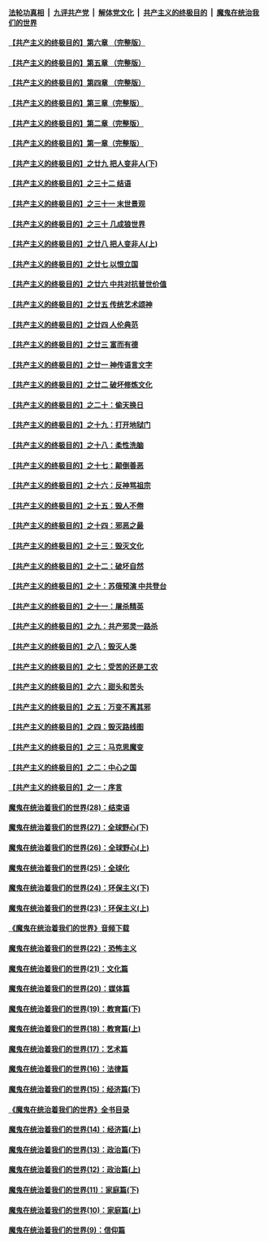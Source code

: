 ####  [法轮功真相](../../../../basic/blob/master/README.md?t=04291601) &nbsp;|&nbsp; [九评共产党](../../../../9ping.md/blob/master/README.md?t=04291601) &nbsp;|&nbsp; [解体党文化](../../../../jtdwh.md/blob/master/README.md?t=04291601)  &nbsp;|&nbsp; [共产主义的终极目的](../../../../gczydzjmd.md/blob/master/README.md?t=04291601) &nbsp;|&nbsp; [魔鬼在统治我们的世界](../../../../mgztzwmdsj.md/blob/master/README.md?t=04291601) 

#### [【共产主义的终极目的】第六章 （完整版）](../pages/nsc422/n11428913.md?t=04291601) 

#### [【共产主义的终极目的】第五章 （完整版）](../pages/nsc422/n11428912.md?t=04291601) 

#### [【共产主义的终极目的】第四章 （完整版）](../pages/nsc422/n11428907.md?t=04291601) 

#### [【共产主义的终极目的】第三章（完整版）](../pages/nsc422/n11428848.md?t=04291601) 

#### [【共产主义的终极目的】第二章（完整版）](../pages/nsc422/n11428831.md?t=04291601) 

#### [【共产主义的终极目的】第一章（完整版）](../pages/nsc422/n11417651.md?t=04291601) 

#### [【共产主义的终极目的】之廿九 把人变非人(下)](../pages/nsc422/n11344140.md?t=04291601) 

#### [【共产主义的终极目的】之三十二 结语](../pages/nsc422/n11360535.md?t=04291601) 

#### [【共产主义的终极目的】之三十一 末世景观](../pages/nsc422/n11351129.md?t=04291601) 

#### [【共产主义的终极目的】之三十 几成狼世界](../pages/nsc422/n11348280.md?t=04291601) 

#### [【共产主义的终极目的】之廿八 把人变非人(上)](../pages/nsc422/n11340492.md?t=04291601) 

#### [【共产主义的终极目的】之廿七 以恨立国](../pages/nsc422/n11336944.md?t=04291601) 

#### [【共产主义的终极目的】之廿六 中共对抗普世价值](../pages/nsc422/n11324785.md?t=04291601) 

#### [【共产主义的终极目的】之廿五 传统艺术颂神](../pages/nsc422/n11296396.md?t=04291601) 

#### [【共产主义的终极目的】之廿四 人伦典范](../pages/nsc422/n11296397.md?t=04291601) 

#### [【共产主义的终极目的】之廿三 富而有德](../pages/nsc422/n11283598.md?t=04291601) 

#### [【共产主义的终极目的】之廿一 神传语言文字](../pages/nsc422/n11263265.md?t=04291601) 

#### [【共产主义的终极目的】之廿二 破坏修炼文化](../pages/nsc422/n11245728.md?t=04291601) 

#### [【共产主义的终极目的】之二十：偷天换日](../pages/nsc422/n11238846.md?t=04291601) 

#### [【共产主义的终极目的】之十九：打开地狱门](../pages/nsc422/n11206376.md?t=04291601) 

#### [【共产主义的终极目的】之十八：柔性洗脑](../pages/nsc422/n11199994.md?t=04291601) 

#### [【共产主义的终极目的】之十七：颠倒善恶](../pages/nsc422/n11179782.md?t=04291601) 

#### [【共产主义的终极目的】之十六：反神骂祖宗](../pages/nsc422/n11166798.md?t=04291601) 

#### [【共产主义的终极目的】之十五：毁人不倦](../pages/nsc422/n11166792.md?t=04291601) 

#### [【共产主义的终极目的】之十四：邪恶之最](../pages/nsc422/n11150249.md?t=04291601) 

#### [【共产主义的终极目的】之十三：毁灭文化](../pages/nsc422/n11135227.md?t=04291601) 

#### [【共产主义的终极目的】之十二：破坏自然](../pages/nsc422/n11135214.md?t=04291601) 

#### [【共产主义的终极目的】之十：苏俄预演 中共登台](../pages/nsc422/n11118424.md?t=04291601) 

#### [【共产主义的终极目的】之十一：屠杀精英](../pages/nsc422/n11118442.md?t=04291601) 

#### [【共产主义的终极目的】之九：共产邪灵一路杀](../pages/nsc422/n11114139.md?t=04291601) 

#### [【共产主义的终极目的】之八：毁灭人类](../pages/nsc422/n11108503.md?t=04291601) 

#### [【共产主义的终极目的】之七：受苦的还是工农](../pages/nsc422/n11101809.md?t=04291601) 

#### [【共产主义的终极目的】之六：甜头和苦头](../pages/nsc422/n11096971.md?t=04291601) 

#### [【共产主义的终极目的】之五：万变不离其邪](../pages/nsc422/n11091285.md?t=04291601) 

#### [【共产主义的终极目的】之四：毁灭路线图](../pages/nsc422/n11086284.md?t=04291601) 

#### [【共产主义的终极目的】之三：马克思魔变](../pages/nsc422/n11061941.md?t=04291601) 

#### [【共产主义的终极目的】之二：中心之国](../pages/nsc422/n11047728.md?t=04291601) 

#### [【共产主义的终极目的】之一：序言](../pages/nsc422/n11086077.md?t=04291601) 

#### [魔鬼在统治着我们的世界(28)：结束语](../pages/nsc422/n10936246.md?t=04291601) 

#### [魔鬼在统治着我们的世界(27)：全球野心(下)](../pages/nsc422/n10928319.md?t=04291601) 

#### [魔鬼在统治着我们的世界(26)：全球野心(上)](../pages/nsc422/n10900318.md?t=04291601) 

#### [魔鬼在统治着我们的世界(25)：全球化](../pages/nsc422/n10788205.md?t=04291601) 

#### [魔鬼在统治着我们的世界(24)：环保主义(下)](../pages/nsc422/n10695307.md?t=04291601) 

#### [魔鬼在统治着我们的世界(23)：环保主义(上)](../pages/nsc422/n10688613.md?t=04291601) 

#### [《魔鬼在统治着我们的世界》音频下载](../pages/nsc422/n10635553.md?t=04291601) 

#### [魔鬼在统治着我们的世界(22)：恐怖主义](../pages/nsc422/n10614727.md?t=04291601) 

#### [魔鬼在统治着我们的世界(21)：文化篇](../pages/nsc422/n10597706.md?t=04291601) 

#### [魔鬼在统治着我们的世界(20)：媒体篇](../pages/nsc422/n10586579.md?t=04291601) 

#### [魔鬼在统治着我们的世界(19)：教育篇(下)](../pages/nsc422/n10564808.md?t=04291601) 

#### [魔鬼在统治着我们的世界(18)：教育篇(上)](../pages/nsc422/n10526970.md?t=04291601) 

#### [魔鬼在统治着我们的世界(17)：艺术篇](../pages/nsc422/n10499093.md?t=04291601) 

#### [魔鬼在统治着我们的世界(16)：法律篇](../pages/nsc422/n10485969.md?t=04291601) 

#### [魔鬼在统治着我们的世界(15)：经济篇(下)](../pages/nsc422/n10469975.md?t=04291601) 

#### [《魔鬼在统治着我们的世界》全书目录](../pages/nsc422/n10464261.md?t=04291601) 

#### [魔鬼在统治着我们的世界(14)：经济篇(上)](../pages/nsc422/n10457370.md?t=04291601) 

#### [魔鬼在统治着我们的世界(13)：政治篇(下)](../pages/nsc422/n10448270.md?t=04291601) 

#### [魔鬼在统治着我们的世界(12)：政治篇(上)](../pages/nsc422/n10444576.md?t=04291601) 

#### [魔鬼在统治着我们的世界(11)：家庭篇(下)](../pages/nsc422/n10440961.md?t=04291601) 

#### [魔鬼在统治着我们的世界(10)：家庭篇(上)](../pages/nsc422/n10435448.md?t=04291601) 

#### [魔鬼在统治着我们的世界(9)：信仰篇](../pages/nsc422/n10432159.md?t=04291601) 


